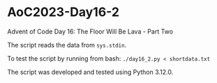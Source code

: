 # AoC2023-Day16-2
Advent of Code Day 16: The Floor Will Be Lava - Part Two

The script reads the data from `sys.stdin`.

To test the script by running from bash: ```./day16_2.py < shortdata.txt```

The script was developed and tested using Python 3.12.0.

